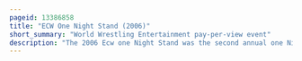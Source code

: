 ```yaml
---
pageid: 13386858
title: "ECW One Night Stand (2006)"
short_summary: "World Wrestling Entertainment pay-per-view event"
description: "The 2006 Ecw one Night Stand was the second annual one Night stand professional Wrestling pay-per-view Event produced by World Wrestling Entertainment. It was held on June 11 2006 at the Hammerstein Ballroom in manhattan Borough of new york new York. Like the previous year's event, although wrestlers from WWE's Raw and SmackDown! Brand Divisions had appeared on the Show, it was primarily held as a Reunion Show for Wrestlers from the former Extreme Championship Wrestling Promotion, the Assets of which Wwe acquired in 2003. Just prior to the Event Wwe also established a third Brand called Ecw for former Promotion Wrestlers and newer Talent. The Event was the first Wwe Ppv to feature the Ecw Brand."
---
```

